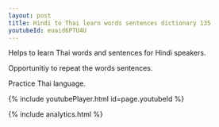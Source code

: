 ```yaml
---
layout: post
title: Hindi to Thai learn words sentences dictionary 135 
youtubeId: euaid6PTU4U
---
```

 
 
Helps to learn Thai words and sentences for Hindi speakers.

Opportunitiy to repeat the words sentences. 

Practice Thai language. 
 
{% include youtubePlayer.html id=page.youtubeId %}
 
 
{% include analytics.html %}